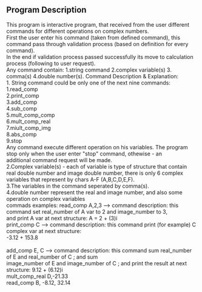 ## Program Description

This program is interactive program, that received from the user different commands for different operations on complex numbers.
<br>First the user enter his command (taken from defined command), this command pass through validation process (based on definition for every command).
<br>In the end if validation process passed successfully its move to calculation process (following to user request).
<br>Any command contain: 1.string command 2.complex variable(s) 3. comma(s) 4.double number(s).
Command Description & Explanation:
<br>1. String command could be only one of the next nine commands: 
  <br>1.read_comp 
  <br>2.print_comp 
  <br>3.add_comp 
  <br>4.sub_comp 
  <br>5.mult_comp_comp 
  <br>6.mult_comp_real 
  <br>7.miult_comp_img 
  <br>8.abs_comp 
  <br>9.stop
  <br>Any command execute different operation on his variables. The program stop only when the user enter "stop" command, othewise - an       <br>additional command request will be made.
<br>2.Complex variable(s) - each of variable is type of structure that contain real double number and image double number, there is only 6 complex variables that represent by chars A-F (A,B,C,D,E,F).
<br>3.The variables in the command seperated by comma(s).
<br>4.double number represent the real and image number, and also some operation on complex variables
<br>commads examples: read_comp A,2,3         --> command description: this command set real_number of A var to 2 and image_number to 3, <br>and print A var at next structure: A = 2 + (3)i
<br>                  print_comp    C         --> command description: this command print (for example) C complex var at next structure: <br>-3.12 + 153.8  
<br>                 add_comp E,   C         --> command description: this command sum real_number of E and real_number of C ; and sum <br>image_number of E and image_number of C ; and print the result at next structure: 9.12 + (6.12)i
<br>                  mult_comp_real D,-21.33
<br>                  read_comp B,  -8.12,  32.14
